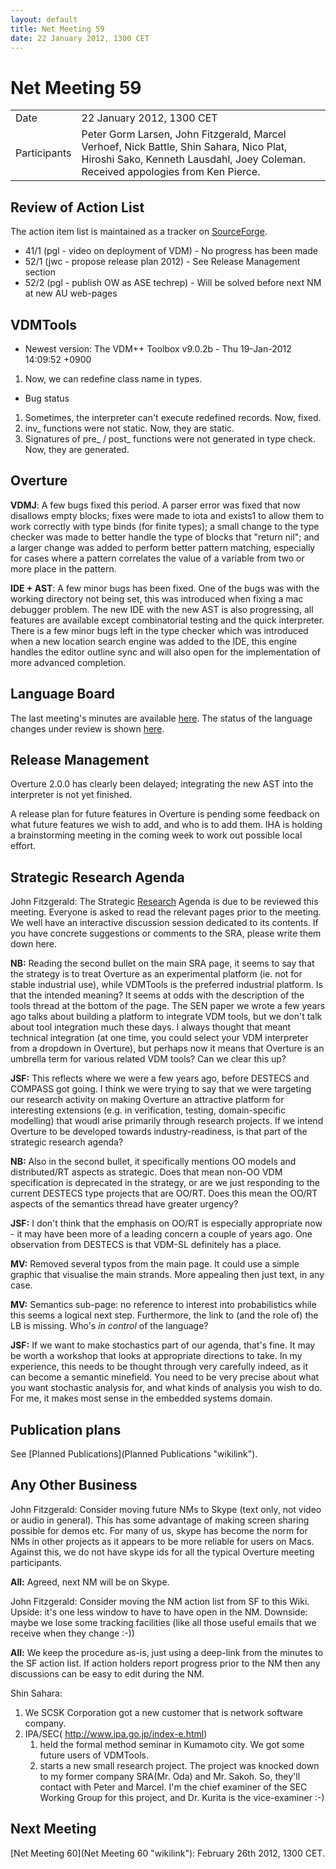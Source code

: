 ```yaml
---
layout: default
title: Net Meeting 59
date: 22 January 2012, 1300 CET
---
```


<script src="https://code.jquery.com/jquery-1.11.1.min.js">
</script>
<script src="/javascripts/edit.js"></script>
<script>setEditButonNm();</script>

# Net Meeting 59

|||
|---|---|
| Date | 22 January 2012, 1300 CET |
| Participants | Peter Gorm Larsen, John Fitzgerald, Marcel Verhoef, Nick Battle, Shin Sahara, Nico Plat, Hiroshi Sako, Kenneth Lausdahl, Joey Coleman.  Received appologies from Ken Pierce. |

Review of Action List
---------------------

The action item list is maintained as a tracker on
[SourceForge](https://sourceforge.net/tracker/?func=browse&group_id=141350&atid=775371).

-   41/1 (pgl - video on deployment of VDM) - No progress has been made
-   52/1 (jwc - propose release plan 2012) - See Release Management
    section
-   52/2 (pgl - publish OW as ASE techrep) - Will be solved before next
    NM at new AU web-pages

VDMTools
--------

-   Newest version: The VDM++ Toolbox v9.0.2b - Thu 19-Jan-2012
    14:09:52 +0900

1.  Now, we can redefine class name in types.

-   Bug status

1.  Sometimes, the interpreter can't execute redefined records. Now,
    fixed.
2.  inv\_ functions were not static. Now, they are static.
3.  Signatures of pre\_ / post\_ functions were not generated in type
    check. Now, they are generated.

Overture
--------

**VDMJ**: A few bugs fixed this period. A parser error was fixed that
now disallows empty blocks; fixes were made to iota and exists1 to allow
them to work correctly with type binds (for finite types); a small
change to the type checker was made to better handle the type of blocks
that "return nil"; and a larger change was added to perform better
pattern matching, especially for cases where a pattern correlates the
value of a variable from two or more place in the pattern.

**IDE + AST**: A few minor bugs has been fixed. One of the bugs was with
the working directory not being set, this was introduced when fixing a
mac debugger problem. The new IDE with the new AST is also progressing,
all features are available except combinatorial testing and the quick
interpreter. There is a few minor bugs left in the type checker which
was introduced when a new location search engine was added to the IDE,
this engine handles the editor outline sync and will also open for the
implementation of more advanced completion.

Language Board
--------------

The last meeting's minutes are available
[here](http://wiki.overturetool.org/index.php/Minutes_of_the_LB_NM%2C_18th_December_2011).
The status of the language changes under review is shown
[here](https://spreadsheets.google.com/pub?key=ryibeUenlWcxrukJBlwQKuA&output=html).

Release Management
------------------

Overture 2.0.0 has clearly been delayed; integrating the new AST into
the interpreter is not yet finished.

A release plan for future features in Overture is pending some feedback
on what future features we wish to add, and who is to add them. IHA is
holding a brainstorming meeting in the coming week to work out possible
local effort.

Strategic Research Agenda
-------------------------

John Fitzgerald: The Strategic [Research](Research "wikilink") Agenda is
due to be reviewed this meeting. Everyone is asked to read the relevant
pages prior to the meeting. We well have an interactive discussion
session dedicated to its contents. If you have concrete suggestions or
comments to the SRA, please write them down here.

**NB:** Reading the second bullet on the main SRA page, it seems to say
that the strategy is to treat Overture as an experimental platform (ie.
not for stable industrial use), while VDMTools is the preferred
industrial platform. Is that the intended meaning? It seems at odds with
the description of the tools thread at the bottom of the page. The SEN
paper we wrote a few years ago talks about building a platform to
integrate VDM tools, but we don't talk about tool integration much these
days. I always thought that meant technical integration (at one time,
you could select your VDM interpreter from a dropdown in Overture), but
perhaps now it means that Overture is an umbrella term for various
related VDM tools? Can we clear this up?

**JSF:** This reflects where we were a few years ago, before DESTECS and
COMPASS got going. I think we were trying to say that we were targeting
our research activity on making Overture an attractive platform for
interesting extensions (e.g. in verification, testing, domain-specific
modelling) that woudl arise primarily through research projects. If we
intend Overture to be developed towards industry-readiness, is that part
of the strategic research agenda?

**NB:** Also in the second bullet, it specifically mentions OO models
and distributed/RT aspects as strategic. Does that mean non-OO VDM
specification is deprecated in the strategy, or are we just responding
to the current DESTECS type projects that are OO/RT. Does this mean the
OO/RT aspects of the semantics thread have greater urgency?

**JSF:** I don't think that the emphasis on OO/RT is especially
appropriate now - it may have been more of a leading concern a couple of
years ago. One observation from DESTECS is that VDM-SL definitely has a
place.

**MV:** Removed several typos from the main page. It could use a simple
graphic that visualise the main strands. More appealing then just text,
in any case.

**MV:** Semantics sub-page: no reference to interest into probabilistics
while this seems a logical next step. Furthermore, the link to (and the
role of) the LB is missing. Who's *in control* of the language?

**JSF:** If we want to make stochastics part of our agenda, that's fine.
It may be worth a workshop that looks at appropriate directions to take.
In my experience, this needs to be thought through very carefully
indeed, as it can become a semantic minefield. You need to be very
precise about what you want stochastic analysis for, and what kinds of
analysis you wish to do. For me, it makes most sense in the embedded
systems domain.

Publication plans
-----------------

See [Planned Publications](Planned Publications "wikilink").

Any Other Business
------------------

John Fitzgerald: Consider moving future NMs to Skype (text only, not
video or audio in general). This has some advantage of making screen
sharing possible for demos etc. For many of us, skype has become the
norm for NMs in other projects as it appears to be more reliable for
users on Macs. Against this, we do not have skype ids for all the
typical Overture meeting participants.

**All:** Agreed, next NM will be on Skype.

John Fitzgerald: Consider moving the NM action list from SF to this
Wiki. Upside: it's one less window to have to have open in the NM.
Downside: maybe we lose some tracking facilities (like all those useful
emails that we receive when they change :-))

**All:** We keep the procedure as-is, just using a deep-link from the
minutes to the SF action list. If action holders report progress prior
to the NM then any discussions can be easy to edit during the NM.

Shin Sahara:

1.  We SCSK Corporation got a new customer that is network software
    company.
2.  IPA/SEC( <http://www.ipa.go.jp/index-e.html>)
    1.  held the formal method seminar in Kumamoto city. We got some
        future users of VDMTools.
    2.  starts a new small research project. The project was knocked
        down to my former company SRA(Mr. Oda) and Mr. Sakoh. So,
        they'll contact with Peter and Marcel. I'm the chief examiner of
        the SEC Working Group for this project, and Dr. Kurita is the
        vice-examiner :-)

Next Meeting
------------

[Net Meeting 60](Net Meeting 60 "wikilink"): February 26th 2012, 1300
CET.

   <div id="edit_page_div"></div>